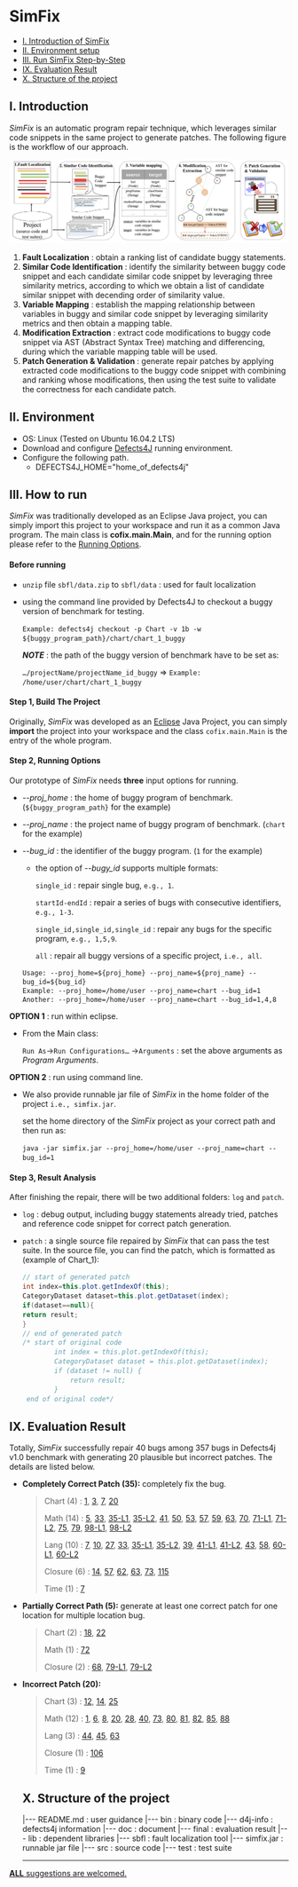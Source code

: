 # SimFix

* [I. Introduction of SimFix](#user-content-i-introduction)
* [II. Environment setup](#user-content-ii-environment)
* [III. Run SimFix Step-by-Step](#user-content-iii-how-to-run)
* [IX. Evaluation Result](#user-content-ix-evaluation-result)
* [X. Structure of the project](#user-content-x-structure-of-the-project)

## I. Introduction

*SimFix* is an automatic program repair technique, which leverages similar code snippets in the same project to generate patches. The following figure is the workflow of our approach.

![The workflow of this technique.\label{workflow}](./doc/figure/overview.png)

1. **Fault Localization** : obtain a ranking list of candidate buggy statements.
2. **Similar Code Identification** : identify the similarity between buggy code snippet and each candidate similar code snippet by leveraging three similarity metrics, according to which we obtain a list of candidate similar snippet with decending order of similarity value.
3. **Variable Mapping** : establish the mapping relationship between variables in buggy and similar code snippet by leveraging similarity metrics and then obtain a mapping table.
4. **Modification Extraction** : extract code modifications to buggy code snippet via AST (Abstract Syntax Tree) matching and differencing, during which the variable mapping table will be used.
5. **Patch Generation & Validation** : generate repair patches by applying extracted code modifications to the buggy code snippet with combining and ranking whose modifications, then using the test suite to validate the correctness for each candidate patch.

## II. Environment

* OS: Linux (Tested on Ubuntu 16.04.2 LTS)
* Download and configure [Defects4J](https://github.com/rjust/defects4j) running environment.
* Configure the following path.
  * DEFECTS4J_HOME="home_of_defects4j"



## III. How to run

*SimFix* was traditionally developed as an Eclipse Java project, you can simply import this project to your workspace and run it as a common Java program. The main class is **cofix.main.Main**, and for the running option please refer to the [Running Options](#user-content-step-2-running-options).

#### Before running

* `unzip` file `sbfl/data.zip` to `sbfl/data`  : used for fault localization

* using the command line provided by Defects4J to checkout a buggy version of benchmark for testing.

   `Example: defects4j checkout -p Chart -v 1b -w ${buggy_program_path}/chart/chart_1_buggy`

  **_NOTE_** : the path of the buggy version of benchmark have to be set as:

  `…/projectName/projectName_id_buggy`  => `Example: /home/user/chart/chart_1_buggy`

#### Step 1, Build The Project

Originally, *SimFix* was developed as an [Eclipse](http://www.eclipse.org/mars/) Java Project, you can simply **import** the project into your workspace and the class `cofix.main.Main` is the entry of the whole program.

#### Step 2, Running Options 

Our prototype of *SimFix* needs **three** input options for running.

* *-\-proj_home* : the home of buggy program of benchmark. (`${buggy_program_path}` for the example)

* *-\-proj_name* : the project name of buggy program of benchmark. (`chart` for the example)

* *-\-bug_id* : the identifier of the buggy program. (`1` for the example)

  * the option of *-\-bugy_id* supports multiple formats:

    `single_id` : repair single bug, `e.g., 1`.

    `startId-endId` : repair a series of bugs with consecutive identifiers, `e.g., 1-3`.

    `single_id,single_id,single_id` : repair any bugs for the specific program, `e.g., 1,5,9`.

    `all` : repair all buggy versions of a specific project, `i.e., all`.

  ```shell
  Usage: --proj_home=${proj_home} --proj_name=${proj_name} --bug_id=${bug_id}
  Example: --proj_home=/home/user --proj_name=chart --bug_id=1
  Another: --proj_home=/home/user --proj_name=chart --bug_id=1,4,8
  ```

**OPTION 1** : run within eclipse.

* From the Main class:

   `Run As`→`Run Configurations…` →`Arguments` : set the above arguments as *Program Arguments*.

**OPTION 2** : run using command line.

* We also provide runnable jar file of *SimFix* in the home folder of the project `i.e., simfix.jar`.

  set the home directory of the *SimFix* project as your correct path and then run as:

  `java -jar simfix.jar --proj_home=/home/user --proj_name=chart --bug_id=1`

#### Step 3, Result Analysis

After finishing the repair, there will be two additional folders: `log` and `patch`.

* `log` : debug output, including buggy statements already tried, patches and reference code snippet for correct patch generation.

* `patch` : a single source file repaired by *SimFix* that can pass the test suite. In the source file, you can find the patch, which is formatted as (example of Chart_1):

  ```java
  // start of generated patch
  int index=this.plot.getIndexOf(this);
  CategoryDataset dataset=this.plot.getDataset(index);
  if(dataset==null){
  return result;
  }
  // end of generated patch
  /* start of original code
          int index = this.plot.getIndexOf(this);
          CategoryDataset dataset = this.plot.getDataset(index);
          if (dataset != null) {
              return result;
          }
   end of original code*/
  ```

## IX. Evaluation Result

Totally, *SimFix* successfully repair 40 bugs among 357 bugs in Defects4j v1.0 benchmark with generating 20 plausible but incorrect patches. The details are listed below.

* **Completely Correct Patch (35):** completely fix the bug.

  > Chart (4) : [1](./final/patch/chart/1/0/1_AbstractCategoryItemRenderer.java#L1795), [3](./final/patch/chart/3/0/1_TimeSeries.java#L626), [7](./final/patch/chart/7/0/1_TimePeriodValues.java#L299), [20](./final/patch/chart/20/0/1_ValueMarker.java#L95)
  >
  > Math (14) : [5](./final/patch/math/5/0/1_Complex.java#L304), [33](./final/patch/math/33/0/1_SimplexTableau.java#L338), [35-L1](./final/patch/math/35/0/1_ElitisticListPopulation.java#L50), [35-L2](./final/patch/math/35/1/1_ElitisticListPopulation.java#L64), [41](./final/patch/math/41/0/1_Variance.java#L520), [50](./final/patch/math/50/0/1_BaseSecantSolver.java#L187), [53](./final/patch/math/53/0/1_Complex.java#L152), [57](./final/patch/math/57/0/1_KMeansPlusPlusClusterer.java#L175), [59](./final/patch/math/59/0/1_FastMath.java#L3482), [63](./final/patch/math/63/0/1_MathUtils.java#L417), [70](./final/patch/math/70/0/1_BisectionSolver.java#L72), [71-L1](./final/patch/math/71/0/1_RungeKuttaIntegrator.java#L174), [71-L2](./final/patch/math/71/2/1_EmbeddedRungeKuttaIntegrator.java#L294), [75](./final/patch/math/75/0/1_Frequency.java#L303), [79](./final/patch/math/79/0/1_MathUtils.java#L1624), [98-L1](./final/patch/math/98/0/1_BigMatrixImpl.java#L989), [98-L2](./final/patch/math/98/4/1_RealMatrixImpl.java#L776)
  >
  > Lang (10) : [7](./final/patch/lang/7/0/1_NumberUtils.java#L452), [10](./final/patch/lang/10/0/1_FastDateParser.java#L306), [27](./final/patch/lang/27/0/1_NumberUtils.java#L488), [33](./final/patch/lang/33/0/1_ClassUtils.java#L909), [35-L1](./final/patch/lang/35/0/1_ArrayUtils.java#L3292), [35-L2](./final/patch/lang/35/1/1_ArrayUtils.java#L3571), [39](./final/patch/lang/39/0/1_StringUtils.java#L3675), [41-L1](./final/patch/lang/41/0/1_ClassUtils.java#L169), [41-L2](./final/patch/lang/41/13/1_ClassUtils.java#L229), [43](./final/patch/lang/43/0/1_ExtendedMessageFormat.java#L419), [58](./final/patch/lang/58/0/1_NumberUtils.java#L452), [60-L1](./final/patch/lang/60/0/1_StrBuilder.java#L1673), [60-L2](./final/patch/lang/60/1/1_StrBuilder.java#L1730)
  >
  > Closure (6) : [14](./final/patch/closure/14/0/1_ControlFlowAnalysis.java#L766), [57](./final/patch/closure/57/0/1_ClosureCodingConvention.java#L197), [62](./final/patch/closure/62/0/1_LightweightMessageFormatter.java#L97), [63](./final/patch/closure/63/0/1_LightweightMessageFormatter.java#L97), [73](./final/patch/closure/73/0/1_CodeGenerator.java#L1045), [115](./final/patch/closure/115/0/1_FunctionInjector.java#L730)
  >
  > Time (1) : [7](./final/patch/time/7/0/1_DateTimeFormatter.java#L708)

* **Partially Correct Path (5):** generate at least one correct patch for one location for multiple location bug.

  > Chart (2) : [18](./final/patch/chart/18/1/1_DefaultKeyedValues.java#L334), [22](./final/patch/chart/22/0/1_KeyedObjects2D.java#L344)
  >
  > Math (1) : [72](./final/patch/math/72/0/1_BrentSolver.java#L114)
  >
  > Closure (2) : [68](./final/patch/closure/68/0/1_JsDocInfoParser.java#L1760), [79-L1](./final/patch/closure/79/3/1_VarCheck.java#L249), [79-L2](./final/patch/closure/79/4/1_VarCheck.java#L134)

* **Incorrect Patch (20):**

  > Chart (3) : [12](./final/patch/chart/12/0/1_MultiplePiePlot.java#L145), [14](./final/patch/chart/14/3/1_CategoryPlot.java#L2440), [25](./final/patch/chart/25/0/1_DatasetUtilities.java#L576)
  >
  > Math (12) : [1](./final/patch/math/1/0/1_BigFraction.java#L303), [6](./final/patch/math/6/0/1_BaseOptimizer.java#L93), [8](./final/patch/math/8/0/1_DiscreteDistribution.java#L189), [20](./final/patch/math/20/0/1_CMAESOptimizer.java#L994), [28](./final/patch/math/28/0/1_SimplexSolver.java#L123), [40](./final/patch/math/40/0/1_BracketingNthOrderBrentSolver.java#L326), [73](./final/patch/math/73/0/1_BrentSolver.java#L132), [80](./final/patch/math/80/0/1_EigenDecompositionImpl.java#L1137), [81](./final/patch/math/81/0/1_EigenDecompositionImpl.java#L1535), [82](./final/patch/math/82/0/1_SimplexSolver.java#L62), [85](./final/patch/math/85/0/1_UnivariateRealSolverUtils.java#L198), [88](./final/patch/math/88/0/1_SimplexSolver.java#L83)
  >
  > Lang (3) : [44](./final/patch/lang/44/0/1_NumberUtils.java#L193), [45](./final/patch/lang/45/0/1_WordUtils.java#L622), [63](./final/patch/lang/63/0/1_DurationFormatUtils.java#L436)
  >
  > Closure (1) : [106](./final/patch/closure/106/2/1_JsDocInfoParser.java#L1307)
  >
  > Time (1) : [9](./final/patch/time/9/0/1_IllegalFieldValueException.java#L45)

  ## X. Structure of the project
  |--- README.md  : user guidance
  |--- bin                   : binary code
  |--- d4j-info           : defects4j information
  |--- doc                  : document
  |--- final                 : evaluation result
  |--- lib                    : dependent libraries
  |--- sbfl                  : fault localization tool
  |--- simfix.jar        : runnable jar file
  |--- src                   : source code
  |--- test                 : test suite

  ----


<u>__ALL__ suggestions are welcomed.</u>